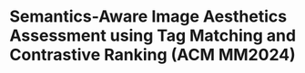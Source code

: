 Semantics-Aware Image Aesthetics Assessment using Tag Matching and Contrastive Ranking (ACM MM2024)
===
